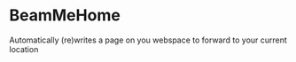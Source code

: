 BeamMeHome
==========

Automatically (re)writes a page on you webspace to forward to your current location